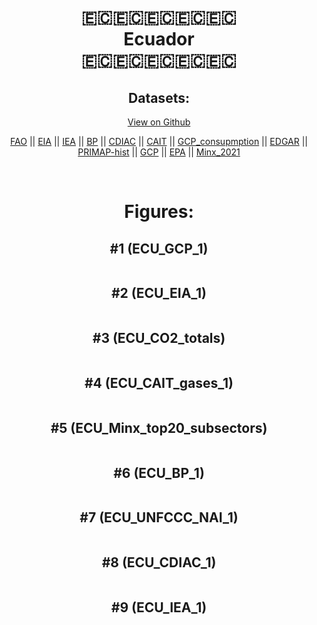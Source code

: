 
<center>
<h1 align="center">
🇪🇨🇪🇨🇪🇨🇪🇨🇪🇨
<br>
Ecuador
<br>
🇪🇨🇪🇨🇪🇨🇪🇨🇪🇨
</h1>
<h2>Datasets:</h2>
<p><a href="https://github.com/dquintani/GreenhouseData/tree/master/country_data/ECU_Ecuador/data">View on Github</a>
<br></p><p><a href="data/ECU_FAO.csv">FAO</a> || <a href="data/ECU_EIA.csv">EIA</a> || <a href="data/ECU_IEA.csv">IEA</a> || <a href="data/ECU_BP.csv">BP</a> || <a href="data/ECU_CDIAC.csv">CDIAC</a> || <a href="data/ECU_CAIT.csv">CAIT</a> || <a href="data/ECU_GCP_consupmption.csv">GCP_consupmption</a> || <a href="data/ECU_EDGAR.csv">EDGAR</a> || <a href="data/ECU_PRIMAP-hist.csv">PRIMAP-hist</a> || <a href="data/ECU_GCP.csv">GCP</a> || <a href="data/ECU_EPA.csv">EPA</a> || <a href="data/ECU_Minx_2021.csv">Minx_2021</a></p><p><br></p>
<h1>Figures:</h1><h2>#1 (ECU_GCP_1)</h2>
<p><img alt="" src="figures/ECU_GCP_1.png" /></p><h2>#2 (ECU_EIA_1)</h2>
<p><img alt="" src="figures/ECU_EIA_1.png" /></p><h2>#3 (ECU_CO2_totals)</h2>
<p><img alt="" src="figures/ECU_CO2_totals.png" /></p><h2>#4 (ECU_CAIT_gases_1)</h2>
<p><img alt="" src="figures/ECU_CAIT_gases_1.png" /></p><h2>#5 (ECU_Minx_top20_subsectors)</h2>
<p><img alt="" src="figures/ECU_Minx_top20_subsectors.png" /></p><h2>#6 (ECU_BP_1)</h2>
<p><img alt="" src="figures/ECU_BP_1.png" /></p><h2>#7 (ECU_UNFCCC_NAI_1)</h2>
<p><img alt="" src="figures/ECU_UNFCCC_NAI_1.png" /></p><h2>#8 (ECU_CDIAC_1)</h2>
<p><img alt="" src="figures/ECU_CDIAC_1.png" /></p><h2>#9 (ECU_IEA_1)</h2>
<p><img alt="" src="figures/ECU_IEA_1.png" /></p>